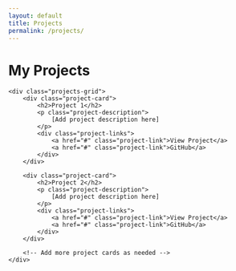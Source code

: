```yaml
---
layout: default
title: Projects
permalink: /projects/
---
```


<div class="projects-page">
    <h1>My Projects</h1>
    
    <div class="projects-grid">
        <div class="project-card">
            <h2>Project 1</h2>
            <p class="project-description">
                [Add project description here]
            </p>
            <div class="project-links">
                <a href="#" class="project-link">View Project</a>
                <a href="#" class="project-link">GitHub</a>
            </div>
        </div>

        <div class="project-card">
            <h2>Project 2</h2>
            <p class="project-description">
                [Add project description here]
            </p>
            <div class="project-links">
                <a href="#" class="project-link">View Project</a>
                <a href="#" class="project-link">GitHub</a>
            </div>
        </div>

        <!-- Add more project cards as needed -->
    </div>
</div> 